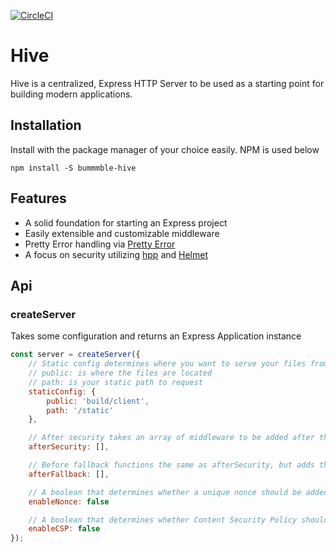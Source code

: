 [![CircleCI](https://circleci.com/gh/bummmble/Hive.svg?style-svg)](https://circleci.com/gh/bummmble/Hive)

# Hive

Hive is a centralized, Express HTTP Server to be used as a starting point for building modern applications.

## Installation
Install with the package manager of your choice easily. NPM is used below

```
npm install -S bummmble-hive
```

## Features

- A solid foundation for starting an Express project
- Easily extensible and customizable middleware
- Pretty Error handling via [Pretty Error](https://github.com/AriaMinaei/pretty-error)
- A focus on security utilizing [hpp](https://github.com/analog-nico/hpp) and [Helmet](https://github.com/helmetjs/helmet)

## Api

### createServer

Takes some configuration and returns an Express Application instance

```js
const server = createServer({
    // Static config determines where you want to serve your files from
    // public: is where the files are located
    // path: is your static path to request
    staticConfig: {
        public: 'build/client',
        path: '/static'
    },

    // After security takes an array of middleware to be added after the security middleware is added
    afterSecurity: [],

    // Before fallback functions the same as afterSecurity, but adds the middleware after the fallback middleware near the end
    afterFallback: [],

    // A boolean that determines whether a unique nonce should be added to the response object
    enableNonce: false

    // A boolean that determines whether Content Security Policy should be enabled
    enableCSP: false
});
```
